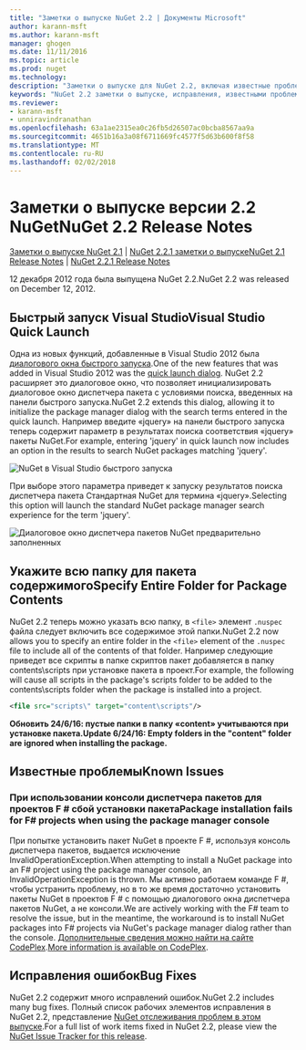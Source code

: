 ```yaml
---
title: "Заметки о выпуске NuGet 2.2 | Документы Microsoft"
author: karann-msft
ms.author: karann-msft
manager: ghogen
ms.date: 11/11/2016
ms.topic: article
ms.prod: nuget
ms.technology: 
description: "Заметки о выпуске для NuGet 2.2, включая известные проблемы, исправленные ошибки, добавленные функции и DCR."
keywords: "NuGet 2.2 заметки о выпуске, исправления, известными проблемами, добавлены функции, DCR"
ms.reviewer:
- karann-msft
- unniravindranathan
ms.openlocfilehash: 63a1ae2315ea0c26fb5d26507ac0bcba8567aa9a
ms.sourcegitcommit: 4651b16a3a08f6711669fc4577f5d63b600f8f58
ms.translationtype: MT
ms.contentlocale: ru-RU
ms.lasthandoff: 02/02/2018
---
```

# <a name="nuget-22-release-notes"></a><span data-ttu-id="352d0-104">Заметки о выпуске версии 2.2 NuGet</span><span class="sxs-lookup"><span data-stu-id="352d0-104">NuGet 2.2 Release Notes</span></span>

<span data-ttu-id="352d0-105">[Заметки о выпуске NuGet 2.1](../release-notes/nuget-2.1.md) | [NuGet 2.2.1 заметки о выпуске](../release-notes/nuget-2.2.1.md)</span><span class="sxs-lookup"><span data-stu-id="352d0-105">[NuGet 2.1 Release Notes](../release-notes/nuget-2.1.md) | [NuGet 2.2.1 Release Notes](../release-notes/nuget-2.2.1.md)</span></span>

<span data-ttu-id="352d0-106">12 декабря 2012 года была выпущена NuGet 2.2.</span><span class="sxs-lookup"><span data-stu-id="352d0-106">NuGet 2.2 was released on December 12, 2012.</span></span>

## <a name="visual-studio-quick-launch"></a><span data-ttu-id="352d0-107">Быстрый запуск Visual Studio</span><span class="sxs-lookup"><span data-stu-id="352d0-107">Visual Studio Quick Launch</span></span>
<span data-ttu-id="352d0-108">Одна из новых функций, добавленные в Visual Studio 2012 была [диалогового окна быстрого запуска](/visualstudio/ide/reference/quick-launch-environment-options-dialog-box).</span><span class="sxs-lookup"><span data-stu-id="352d0-108">One of the new features that was added in Visual Studio 2012 was the [quick launch dialog](/visualstudio/ide/reference/quick-launch-environment-options-dialog-box).</span></span> <span data-ttu-id="352d0-109">NuGet 2.2 расширяет это диалоговое окно, что позволяет инициализировать диалоговое окно диспетчера пакета с условиями поиска, введенных на панели быстрого запуска.</span><span class="sxs-lookup"><span data-stu-id="352d0-109">NuGet 2.2 extends this dialog, allowing it to initialize the package manager dialog with the search terms entered in the quick launch.</span></span> <span data-ttu-id="352d0-110">Например введите «jquery» на панели быстрого запуска теперь содержит параметр в результатах поиска соответствия «jquery» пакеты NuGet.</span><span class="sxs-lookup"><span data-stu-id="352d0-110">For example, entering 'jquery' in quick launch now includes an option in the results to search NuGet packages matching 'jquery'.</span></span>

![NuGet в Visual Studio быстрого запуска](./media/quick-launch.png)

<span data-ttu-id="352d0-112">При выборе этого параметра приведет к запуску результатов поиска диспетчера пакета Стандартная NuGet для термина «jquery».</span><span class="sxs-lookup"><span data-stu-id="352d0-112">Selecting this option will launch the standard NuGet package manager search experience for the term 'jquery'.</span></span>

![Диалоговое окно диспетчера пакетов NuGet предварительно заполненных](./media/pkg-mgr-search-from-quick-launch.png)

## <a name="specify-entire-folder-for-package-contents"></a><span data-ttu-id="352d0-114">Укажите всю папку для пакета содержимого</span><span class="sxs-lookup"><span data-stu-id="352d0-114">Specify Entire Folder for Package Contents</span></span>
<span data-ttu-id="352d0-115">NuGet 2.2 теперь можно указать всю папку, в `<file>` элемент `.nuspec` файла следует включить все содержимое этой папки.</span><span class="sxs-lookup"><span data-stu-id="352d0-115">NuGet 2.2 now allows you to specify an entire folder in the `<file>` element of the `.nuspec` file to include all of the contents of that folder.</span></span> <span data-ttu-id="352d0-116">Например следующие приведет все скрипты в папке скриптов пакет добавляется в папку contents\scripts при установке пакета в проект.</span><span class="sxs-lookup"><span data-stu-id="352d0-116">For example, the following will cause all scripts in the package's scripts folder to be added to the contents\scripts folder when the package is installed into a project.</span></span>

```xml
<file src="scripts\" target="content\scripts"/>
```

<span data-ttu-id="352d0-117">**Обновить 24/6/16: пустые папки в папку «content» учитываются при установке пакета.**</span><span class="sxs-lookup"><span data-stu-id="352d0-117">**Update 6/24/16: Empty folders in the "content" folder are ignored when installing the package.**</span></span>

## <a name="known-issues"></a><span data-ttu-id="352d0-118">Известные проблемы</span><span class="sxs-lookup"><span data-stu-id="352d0-118">Known Issues</span></span>

### <a name="package-installation-fails-for-f-projects-when-using-the-package-manager-console"></a><span data-ttu-id="352d0-119">При использовании консоли диспетчера пакетов для проектов F # сбой установки пакета</span><span class="sxs-lookup"><span data-stu-id="352d0-119">Package installation fails for F# projects when using the package manager console</span></span>
<span data-ttu-id="352d0-120">При попытке установить пакет NuGet в проекте F #, используя консоль диспетчера пакетов, выдается исключение InvalidOperationException.</span><span class="sxs-lookup"><span data-stu-id="352d0-120">When attempting to install a NuGet package into an F# project using the package manager console, an InvalidOperationException is thrown.</span></span> <span data-ttu-id="352d0-121">Мы активно работаем команде F #, чтобы устранить проблему, но в то же время достаточно установить пакеты NuGet в проектов F # с помощью диалогового окна диспетчера пакетов NuGet, а не консоли.</span><span class="sxs-lookup"><span data-stu-id="352d0-121">We are actively working with the F# team to resolve the issue, but in the meantime, the workaround is to install NuGet packages into F# projects via NuGet's package manager dialog rather than the console.</span></span> <span data-ttu-id="352d0-122">[Дополнительные сведения можно найти на сайте CodePlex](http://nuget.codeplex.com/workitem/2873).</span><span class="sxs-lookup"><span data-stu-id="352d0-122">[More information is available on CodePlex](http://nuget.codeplex.com/workitem/2873).</span></span>


## <a name="bug-fixes"></a><span data-ttu-id="352d0-123">Исправления ошибок</span><span class="sxs-lookup"><span data-stu-id="352d0-123">Bug Fixes</span></span>
<span data-ttu-id="352d0-124">NuGet 2.2 содержит много исправлений ошибок.</span><span class="sxs-lookup"><span data-stu-id="352d0-124">NuGet 2.2 includes many bug fixes.</span></span> <span data-ttu-id="352d0-125">Полный список рабочих элементов исправления в NuGet 2.2, представление [NuGet отслеживания проблем в этом выпуске](http://nuget.codeplex.com/workitem/list/advanced?keyword=&status=Closed&type=All&priority=All&release=NuGet%202.2&assignedTo=All&component=All&sortField=LastUpdatedDate&sortDirection=Descending&page=0).</span><span class="sxs-lookup"><span data-stu-id="352d0-125">For a full list of work items fixed in NuGet 2.2, please view the [NuGet Issue Tracker for this release](http://nuget.codeplex.com/workitem/list/advanced?keyword=&status=Closed&type=All&priority=All&release=NuGet%202.2&assignedTo=All&component=All&sortField=LastUpdatedDate&sortDirection=Descending&page=0).</span></span>

